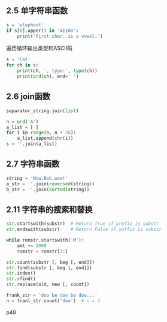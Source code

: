 ## 2.5 单字符串函数

```python
s = 'elephont'
if s[0].upper() in 'AEIOU':
    print('First char. is a vowel.')
```

遍历循环输出类型和ASCII码

```python
s = 'Cat'
for ch in s:
    print(ch, ', type:', type(ch))
    print(ord(ch), end=' ')
```

## 2.6 join函数

```python
separator_string.join(list)
```

```python
n = ord('A')
a_list = [ ]
for i in range(n, n + 26):
    a_list.append(chr(i))
s = ''.join(a_list)
```

## 2.7 字符串函数

```python
string = 'Wow,Bob,wow!'
a_str = ''.join(reversed(string))
b_str = ''.join(sorted(string))
```

## 2.11 字符串的搜索和替换

```python
str.startswith(substr)	# Return True if prefix is substr
str.endswith(substr)	# Return False if suffix is substr
```

```python
while romstr.startswith('M'):
	amt += 1000
	romstr = romstr[1:]
```

```python
str.count(substr [, beg [, end]])
str.find(substr [, beg [, end]])
str.index()
str.rfind()
str.replace(old, new [, count])
```

```python
frank_str = 'doo be doo be doo...'
n = franl_str.count('doo')	# n = 3
```

p48